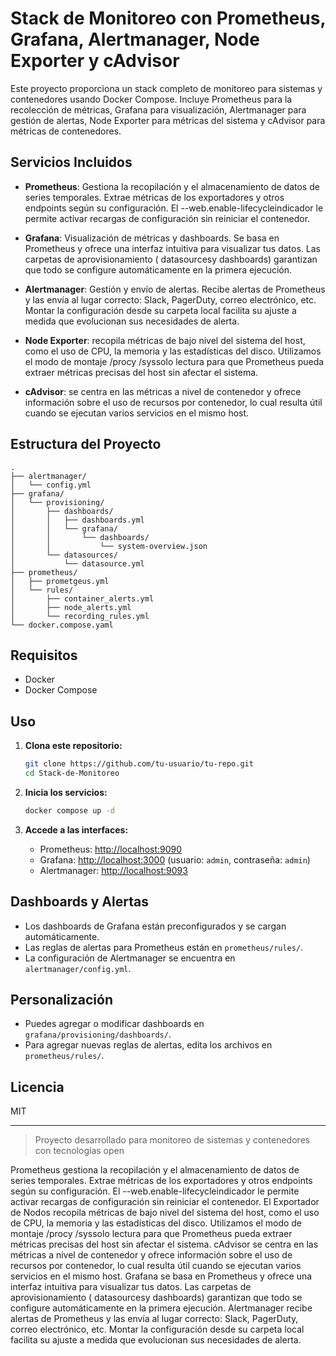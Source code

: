 # Stack de Monitoreo con Prometheus, Grafana, Alertmanager, Node Exporter y cAdvisor

Este proyecto proporciona un stack completo de monitoreo para sistemas y contenedores usando Docker Compose. Incluye Prometheus para la recolección de métricas, Grafana para visualización, Alertmanager para gestión de alertas, Node Exporter para métricas del sistema y cAdvisor para métricas de contenedores.

## Servicios Incluidos

- **Prometheus**: Gestiona la recopilación y el almacenamiento de datos de series temporales. Extrae métricas de los exportadores y otros endpoints según su configuración. El --web.enable-lifecycleindicador le permite activar recargas de configuración sin reiniciar el contenedor.

- **Grafana**: Visualización de métricas y dashboards. Se basa en Prometheus y ofrece una interfaz intuitiva para visualizar tus datos. Las carpetas de aprovisionamiento ( datasourcesy dashboards) garantizan que todo se configure automáticamente en la primera ejecución.

- **Alertmanager**: Gestión y envío de alertas. Recibe alertas de Prometheus y las envía al lugar correcto: Slack, PagerDuty, correo electrónico, etc. Montar la configuración desde su carpeta local facilita su ajuste a medida que evolucionan sus necesidades de alerta.

- **Node Exporter**: recopila métricas de bajo nivel del sistema del host, como el uso de CPU, la memoria y las estadísticas del disco. Utilizamos el modo de montaje /procy /syssolo lectura para que Prometheus pueda extraer métricas precisas del host sin afectar el sistema.

- **cAdvisor**: se centra en las métricas a nivel de contenedor y ofrece información sobre el uso de recursos por contenedor, lo cual resulta útil cuando se ejecutan varios servicios en el mismo host.

## Estructura del Proyecto

```
.
├── alertmanager/
│   └── config.yml
├── grafana/
│   └── provisioning/
│       ├── dashboards/
│       │   ├── dashboards.yml
│       │   └── grafana/
│       │       └── dashboards/
│       │           └── system-overview.json
│       └── datasources/
│           └── datasource.yml
├── prometheus/
│   ├── prometgeus.yml
│   └── rules/
│       ├── container_alerts.yml
│       ├── node_alerts.yml
│       └── recording_rules.yml
└── docker.compose.yaml
```

## Requisitos

- Docker
- Docker Compose

## Uso

1. **Clona este repositorio:**
   ```sh
   git clone https://github.com/tu-usuario/tu-repo.git
   cd Stack-de-Monitoreo
   ```

2. **Inicia los servicios:**
   ```sh
   docker compose up -d
   ```

3. **Accede a las interfaces:**
   - Prometheus: [http://localhost:9090](http://localhost:9090)
   - Grafana: [http://localhost:3000](http://localhost:3000) (usuario: `admin`, contraseña: `admin`)
   - Alertmanager: [http://localhost:9093](http://localhost:9093)

## Dashboards y Alertas

- Los dashboards de Grafana están preconfigurados y se cargan automáticamente.
- Las reglas de alertas para Prometheus están en `prometheus/rules/`.
- La configuración de Alertmanager se encuentra en `alertmanager/config.yml`.

## Personalización

- Puedes agregar o modificar dashboards en `grafana/provisioning/dashboards/`.
- Para agregar nuevas reglas de alertas, edita los archivos en `prometheus/rules/`.

## Licencia

MIT

---

> Proyecto desarrollado para monitoreo de sistemas y contenedores con tecnologías open

Prometheus gestiona la recopilación y el almacenamiento de datos de series temporales. Extrae métricas de los exportadores y otros endpoints según su configuración. El --web.enable-lifecycleindicador le permite activar recargas de configuración sin reiniciar el contenedor.
El Exportador de Nodos recopila métricas de bajo nivel del sistema del host, como el uso de CPU, la memoria y las estadísticas del disco. Utilizamos el modo de montaje /procy /syssolo lectura para que Prometheus pueda extraer métricas precisas del host sin afectar el sistema.
cAdvisor se centra en las métricas a nivel de contenedor y ofrece información sobre el uso de recursos por contenedor, lo cual resulta útil cuando se ejecutan varios servicios en el mismo host.
Grafana se basa en Prometheus y ofrece una interfaz intuitiva para visualizar tus datos. Las carpetas de aprovisionamiento ( datasourcesy dashboards) garantizan que todo se configure automáticamente en la primera ejecución.
Alertmanager recibe alertas de Prometheus y las envía al lugar correcto: Slack, PagerDuty, correo electrónico, etc. Montar la configuración desde su carpeta local facilita su ajuste a medida que evolucionan sus necesidades de alerta.
